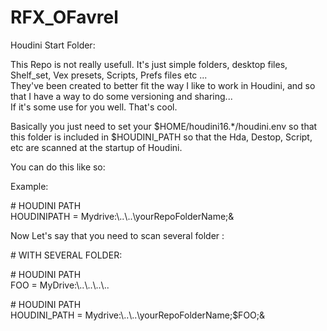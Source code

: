 # RFX_OFavrel

Houdini Start Folder:

This Repo is not really usefull. It's just simple folders, desktop files, Shelf_set, Vex presets, Scripts, Prefs files etc ...  
They've been created to better fit the way I like to work in Houdini, and so that I have a way to do some versioning and sharing...  
If it's some use for you well. That's cool.

Basically you just need to set your  $HOME/houdini16.*/houdini.env  so that this folder is included in $HOUDINI_PATH so that the Hda, Destop, Script, etc are scanned at the startup of Houdini.  


You can do this like so:



 Example:

\# HOUDINI PATH  
HOUDINIPATH =  Mydrive:\\..\\..\\yourRepoFolderName;&  



Now Let's say that you need to scan several folder :  


\# WITH SEVERAL FOLDER:  

\# HOUDINI PATH  
FOO = MyDrive:\\..\\..\\..\\..  

\# HOUDINI PATH  
HOUDINI_PATH =  Mydrive:\\..\\..\\yourRepoFolderName;$FOO;&  


